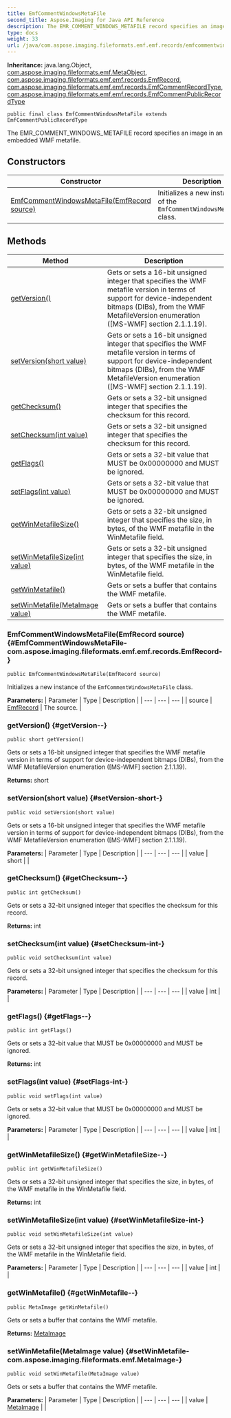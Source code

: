 ```yaml
---
title: EmfCommentWindowsMetaFile
second_title: Aspose.Imaging for Java API Reference
description: The EMR_COMMENT_WINDOWS_METAFILE record specifies an image in an embedded WMF metafile.
type: docs
weight: 33
url: /java/com.aspose.imaging.fileformats.emf.emf.records/emfcommentwindowsmetafile/
---
```

**Inheritance:**
java.lang.Object, [com.aspose.imaging.fileformats.emf.MetaObject](../../com.aspose.imaging.fileformats.emf/metaobject), [com.aspose.imaging.fileformats.emf.emf.records.EmfRecord](../../com.aspose.imaging.fileformats.emf.emf.records/emfrecord), [com.aspose.imaging.fileformats.emf.emf.records.EmfCommentRecordType](../../com.aspose.imaging.fileformats.emf.emf.records/emfcommentrecordtype), [com.aspose.imaging.fileformats.emf.emf.records.EmfCommentPublicRecordType](../../com.aspose.imaging.fileformats.emf.emf.records/emfcommentpublicrecordtype)
```
public final class EmfCommentWindowsMetaFile extends EmfCommentPublicRecordType
```

The EMR\_COMMENT\_WINDOWS\_METAFILE record specifies an image in an embedded WMF metafile.
## Constructors

| Constructor | Description |
| --- | --- |
| [EmfCommentWindowsMetaFile(EmfRecord source)](#EmfCommentWindowsMetaFile-com.aspose.imaging.fileformats.emf.emf.records.EmfRecord-) | Initializes a new instance of the `EmfCommentWindowsMetaFile` class. |
## Methods

| Method | Description |
| --- | --- |
| [getVersion()](#getVersion--) | Gets or sets a 16-bit unsigned integer that specifies the WMF metafile version in terms of support for device-independent bitmaps (DIBs), from the WMF MetafileVersion enumeration ([MS-WMF] section 2.1.1.19). |
| [setVersion(short value)](#setVersion-short-) | Gets or sets a 16-bit unsigned integer that specifies the WMF metafile version in terms of support for device-independent bitmaps (DIBs), from the WMF MetafileVersion enumeration ([MS-WMF] section 2.1.1.19). |
| [getChecksum()](#getChecksum--) | Gets or sets a 32-bit unsigned integer that specifies the checksum for this record. |
| [setChecksum(int value)](#setChecksum-int-) | Gets or sets a 32-bit unsigned integer that specifies the checksum for this record. |
| [getFlags()](#getFlags--) | Gets or sets a 32-bit value that MUST be 0x00000000 and MUST be ignored. |
| [setFlags(int value)](#setFlags-int-) | Gets or sets a 32-bit value that MUST be 0x00000000 and MUST be ignored. |
| [getWinMetafileSize()](#getWinMetafileSize--) | Gets or sets a 32-bit unsigned integer that specifies the size, in bytes, of the WMF metafile in the WinMetafile field. |
| [setWinMetafileSize(int value)](#setWinMetafileSize-int-) | Gets or sets a 32-bit unsigned integer that specifies the size, in bytes, of the WMF metafile in the WinMetafile field. |
| [getWinMetafile()](#getWinMetafile--) | Gets or sets a buffer that contains the WMF metafile. |
| [setWinMetafile(MetaImage value)](#setWinMetafile-com.aspose.imaging.fileformats.emf.MetaImage-) | Gets or sets a buffer that contains the WMF metafile. |
### EmfCommentWindowsMetaFile(EmfRecord source) {#EmfCommentWindowsMetaFile-com.aspose.imaging.fileformats.emf.emf.records.EmfRecord-}
```
public EmfCommentWindowsMetaFile(EmfRecord source)
```


Initializes a new instance of the `EmfCommentWindowsMetaFile` class.

**Parameters:**
| Parameter | Type | Description |
| --- | --- | --- |
| source | [EmfRecord](../../com.aspose.imaging.fileformats.emf.emf.records/emfrecord) | The source. |

### getVersion() {#getVersion--}
```
public short getVersion()
```


Gets or sets a 16-bit unsigned integer that specifies the WMF metafile version in terms of support for device-independent bitmaps (DIBs), from the WMF MetafileVersion enumeration ([MS-WMF] section 2.1.1.19).

**Returns:**
short
### setVersion(short value) {#setVersion-short-}
```
public void setVersion(short value)
```


Gets or sets a 16-bit unsigned integer that specifies the WMF metafile version in terms of support for device-independent bitmaps (DIBs), from the WMF MetafileVersion enumeration ([MS-WMF] section 2.1.1.19).

**Parameters:**
| Parameter | Type | Description |
| --- | --- | --- |
| value | short |  |

### getChecksum() {#getChecksum--}
```
public int getChecksum()
```


Gets or sets a 32-bit unsigned integer that specifies the checksum for this record.

**Returns:**
int
### setChecksum(int value) {#setChecksum-int-}
```
public void setChecksum(int value)
```


Gets or sets a 32-bit unsigned integer that specifies the checksum for this record.

**Parameters:**
| Parameter | Type | Description |
| --- | --- | --- |
| value | int |  |

### getFlags() {#getFlags--}
```
public int getFlags()
```


Gets or sets a 32-bit value that MUST be 0x00000000 and MUST be ignored.

**Returns:**
int
### setFlags(int value) {#setFlags-int-}
```
public void setFlags(int value)
```


Gets or sets a 32-bit value that MUST be 0x00000000 and MUST be ignored.

**Parameters:**
| Parameter | Type | Description |
| --- | --- | --- |
| value | int |  |

### getWinMetafileSize() {#getWinMetafileSize--}
```
public int getWinMetafileSize()
```


Gets or sets a 32-bit unsigned integer that specifies the size, in bytes, of the WMF metafile in the WinMetafile field.

**Returns:**
int
### setWinMetafileSize(int value) {#setWinMetafileSize-int-}
```
public void setWinMetafileSize(int value)
```


Gets or sets a 32-bit unsigned integer that specifies the size, in bytes, of the WMF metafile in the WinMetafile field.

**Parameters:**
| Parameter | Type | Description |
| --- | --- | --- |
| value | int |  |

### getWinMetafile() {#getWinMetafile--}
```
public MetaImage getWinMetafile()
```


Gets or sets a buffer that contains the WMF metafile.

**Returns:**
[MetaImage](../../com.aspose.imaging.fileformats.emf/metaimage)
### setWinMetafile(MetaImage value) {#setWinMetafile-com.aspose.imaging.fileformats.emf.MetaImage-}
```
public void setWinMetafile(MetaImage value)
```


Gets or sets a buffer that contains the WMF metafile.

**Parameters:**
| Parameter | Type | Description |
| --- | --- | --- |
| value | [MetaImage](../../com.aspose.imaging.fileformats.emf/metaimage) |  |

